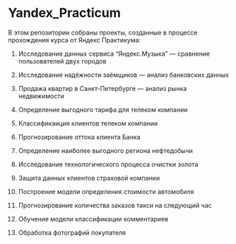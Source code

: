 # Yandex_Practicum

В этом репозитории собраны проекты, созданные в процессе прохождения курса от Яндекс Практикума: 

01. Исследование данных сервиса “Яндекс.Музыка” — сравнение пользователей двух городов
02. Исследование надёжности заёмщиков — анализ банковских данных
03. Продажа квартир в Санкт-Петербурге — анализ рынка недвижимости
04. Определение выгодного тарифа для телеком компании

06. Классификаиция клиентов телеком компании
07. Прогнозирование оттока клиента Банка
08. Определение наиболее выгодного региона нефтедобычи
09. Исследование технологического процесса очистки золота
10. Защита данных клиентов страховой компании
11. Построение модели определения стоимости автомобиля
12. Прогнозирование количества заказов такси на следующий час
13. Обучение модели классификации комментариев
14. Обработка фотографий покупателя
